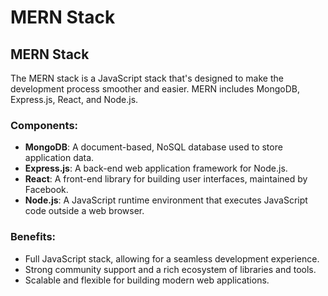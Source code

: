 # MERN Stack

## MERN Stack

The MERN stack is a JavaScript stack that's designed to make the development process smoother and easier. MERN includes MongoDB, Express.js, React, and Node.js.

### Components:
- **MongoDB**: A document-based, NoSQL database used to store application data.
- **Express.js**: A back-end web application framework for Node.js.
- **React**: A front-end library for building user interfaces, maintained by Facebook.
- **Node.js**: A JavaScript runtime environment that executes JavaScript code outside a web browser.

### Benefits:
- Full JavaScript stack, allowing for a seamless development experience.
- Strong community support and a rich ecosystem of libraries and tools.
- Scalable and flexible for building modern web applications.
